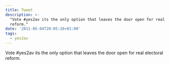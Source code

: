 ```yaml
---
title: Tweet
description: >-
  "Vote #yes2av its the only option that leaves the door open for real electoral
  reform."
date: '2011-05-04T20:05:26+01:00'
tags:
  - yes2av
---
```

Vote #yes2av its the only option that leaves the door open for real electoral reform.

